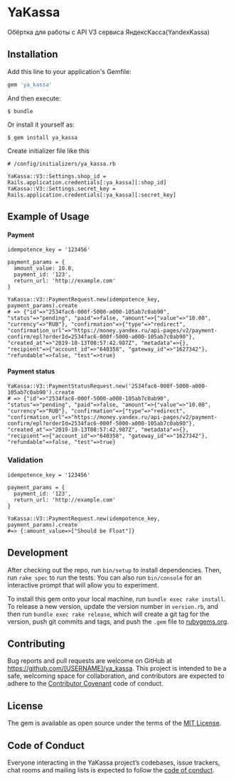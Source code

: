# YaKassa

Обёртка для работы с API V3 сервиса ЯндексКасса(YandexKassa)

## Installation

Add this line to your application's Gemfile:

```ruby
gem 'ya_kassa'
```

And then execute:

    $ bundle

Or install it yourself as:

    $ gem install ya_kassa

Create initializer file like this
```
# /config/initializers/ya_kassa.rb

YaKassa::V3::Settings.shop_id = Rails.application.credentials[:ya_kassa][:shop_id]
YaKassa::V3::Settings.secret_key = Rails.application.credentials[:ya_kassa][:secret_key]

```

## Example of Usage
#### Payment
```
idempotence_key = '123456'

payment_params = {
  amount_value: 10.0,
  payment_id: '123',
  return_url: 'http://example.com'
}

YaKassa::V3::PaymentRequest.new(idempotence_key, payment_params).create
# => {"id"=>"2534fac6-000f-5000-a000-105ab7c0ab90", "status"=>"pending", "paid"=>false, "amount"=>{"value"=>"10.00", "currency"=>"RUB"}, "confirmation"=>{"type"=>"redirect", "confirmation_url"=>"https://money.yandex.ru/api-pages/v2/payment-confirm/epl?orderId=2534fac6-000f-5000-a000-105ab7c0ab90"}, "created_at"=>"2019-10-13T08:57:42.987Z", "metadata"=>{}, "recipient"=>{"account_id"=>"640358", "gateway_id"=>"1627342"}, "refundable"=>false, "test"=>true}
```

#### Payment status
```
YaKassa::V3::PaymentStatusRequest.new('2534fac6-000f-5000-a000-105ab7c0ab90').create
# => {"id"=>"2534fac6-000f-5000-a000-105ab7c0ab90", "status"=>"pending", "paid"=>false, "amount"=>{"value"=>"10.00", "currency"=>"RUB"}, "confirmation"=>{"type"=>"redirect", "confirmation_url"=>"https://money.yandex.ru/api-pages/v2/payment-confirm/epl?orderId=2534fac6-000f-5000-a000-105ab7c0ab90"}, "created_at"=>"2019-10-13T08:57:42.987Z", "metadata"=>{}, "recipient"=>{"account_id"=>"640358", "gateway_id"=>"1627342"}, "refundable"=>false, "test"=>true}
```

### Validation
```
idempotence_key = '123456'

payment_params = {
  payment_id: '123',
  return_url: 'http://example.com'
}

YaKassa::V3::PaymentRequest.new(idempotence_key, payment_params).create
#=> {:amount_value=>["Should be Float"]}
```

## Development

After checking out the repo, run `bin/setup` to install dependencies. Then, run `rake spec` to run the tests. You can also run `bin/console` for an interactive prompt that will allow you to experiment.

To install this gem onto your local machine, run `bundle exec rake install`. To release a new version, update the version number in `version.rb`, and then run `bundle exec rake release`, which will create a git tag for the version, push git commits and tags, and push the `.gem` file to [rubygems.org](https://rubygems.org).

## Contributing

Bug reports and pull requests are welcome on GitHub at https://github.com/[USERNAME]/ya_kassa. This project is intended to be a safe, welcoming space for collaboration, and contributors are expected to adhere to the [Contributor Covenant](http://contributor-covenant.org) code of conduct.

## License

The gem is available as open source under the terms of the [MIT License](https://opensource.org/licenses/MIT).

## Code of Conduct

Everyone interacting in the YaKassa project’s codebases, issue trackers, chat rooms and mailing lists is expected to follow the [code of conduct](https://github.com/[USERNAME]/ya_kassa/blob/master/CODE_OF_CONDUCT.md).
